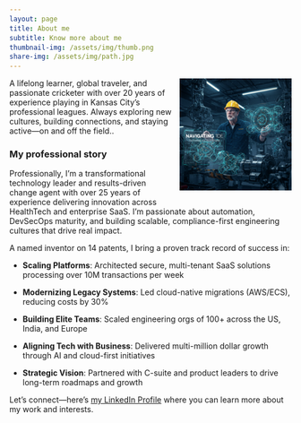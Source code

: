 ```yaml
---
layout: page
title: About me
subtitle: Know more about me
thumbnail-img: /assets/img/thumb.png
share-img: /assets/img/path.jpg
---
```

<img src="/assets/img/thumb.png" alt="Raj Mehra" style="float: right; width: 200px; margin: 0 0 1em 1em;" />

A lifelong learner, global traveler, and passionate cricketer with over 20 years of experience playing in Kansas City’s professional leagues. Always exploring new cultures, building connections, and staying active—on and off the field.. 



### My professional story

Professionally, I’m a transformational technology leader and results-driven change agent with over 25 years of experience delivering innovation across HealthTech and enterprise SaaS. I’m passionate about automation, DevSecOps maturity, and building scalable, compliance-first engineering cultures that drive real impact.

A named inventor on 14 patents, I bring a proven track record of success in:

* **Scaling Platforms**: Architected secure, multi-tenant SaaS solutions processing over 10M transactions per week

* **Modernizing Legacy Systems**: Led cloud-native migrations (AWS/ECS), reducing costs by 30%

* **Building Elite Teams**: Scaled engineering orgs of 100+ across the US, India, and Europe

* **Aligning Tech with Business**: Delivered multi-million dollar growth through AI and cloud-first initiatives

* **Strategic Vision**: Partnered with C-suite and product leaders to drive long-term roadmaps and growth

Let’s connect—here’s [my LinkedIn Profile](https://www.linkedin.com/in/rajmehra/) where you can learn more about my work and interests.